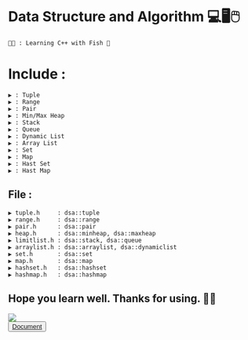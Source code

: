 # Data Structure and Algorithm 💻🖥️🖱️
    🧑‍🎓 : Learning C++ with Fish 🤎
    
# Include :
    ▶️ : Tuple
    ▶️ : Range
    ▶️ : Pair
    ▶️ : Min/Max Heap
    ▶️ : Stack
    ▶️ : Queue
    ▶️ : Dynamic List
    ▶️ : Array List
    ▶️ : Set
    ▶️ : Map
    ▶️ : Hast Set
    ▶️ : Hast Map
    
## File :
    ▶ tuple.h     : dsa::tuple
    ▶ range.h     : dsa::range
    ▶ pair.h      : dsa::pair
    ▶ heap.h      : dsa::minheap, dsa::maxheap
    ▶ limitlist.h : dsa::stack, dsa::queue
    ▶ arraylist.h : dsa::arraylist, dsa::dynamiclist
    ▶ set.h       : dsa::set
    ▶ map.h       : dsa::map
    ▶ hashset.h   : dsa::hashset
    ▶ hashmap.h   : dsa::hashmap
    
## Hope you learn well. Thanks for using. 💙😙
![](https://komarev.com/ghpvc/?username=Ca-Len-Men)
<br><button><a href="https://ca-len-men.github.io/Fish-Web/DSA Document/index.html" target="_blank">Document</a></button>
